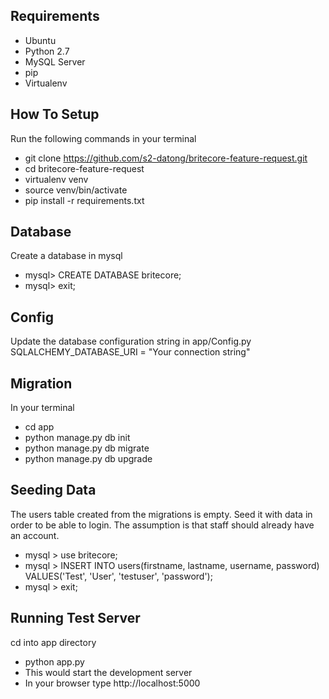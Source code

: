 ## Requirements
- Ubuntu
- Python 2.7
- MySQL Server
- pip
- Virtualenv

## How To Setup
Run the following commands in your terminal

- git clone https://github.com/s2-datong/britecore-feature-request.git
- cd britecore-feature-request
- virtualenv venv
- source venv/bin/activate
- pip install -r requirements.txt

## Database
Create a database in mysql
- mysql> CREATE DATABASE britecore;
- mysql> exit;

## Config
Update the database configuration string in app/Config.py
SQLALCHEMY_DATABASE_URI = "Your connection string"

## Migration
In your terminal
- cd app
- python manage.py db init
- python manage.py db migrate
- python manage.py db upgrade

## Seeding Data
The users table created from the migrations is empty. Seed it with data in order to be able to login. The assumption is that staff should already have an account.
- mysql > use britecore;
- mysql > INSERT INTO users(firstname, lastname, username, password) VALUES('Test', 'User', 'testuser', 'password');
- mysql > exit;

## Running Test Server
cd into app directory
- python app.py
- This would start the development server 
- In your browser type http://localhost:5000